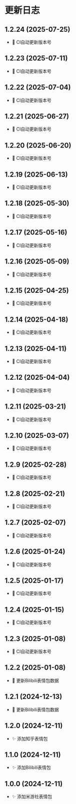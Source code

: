 # 更新日志

## 1.2.24 (2025-07-25)

- 🍱 CI自动更新版本号

## 1.2.23 (2025-07-11)

- 🍱 CI自动更新版本号

## 1.2.22 (2025-07-04)

- 🍱 CI自动更新版本号

## 1.2.21 (2025-06-27)

- 🍱 CI自动更新版本号

## 1.2.20 (2025-06-20)

- 🍱 CI自动更新版本号

## 1.2.19 (2025-06-13)

- 🍱 CI自动更新版本号

## 1.2.18 (2025-05-30)

- 🍱 CI自动更新版本号

## 1.2.17 (2025-05-16)

- 🍱 CI自动更新版本号

## 1.2.16 (2025-05-09)

- 🍱 CI自动更新版本号

## 1.2.15 (2025-04-25)

- 🍱 CI自动更新版本号

## 1.2.14 (2025-04-18)

- 🍱 CI自动更新版本号

## 1.2.13 (2025-04-11)

- 🍱 CI自动更新版本号

## 1.2.12 (2025-04-04)

- 🍱 CI自动更新版本号

## 1.2.11 (2025-03-21)

- 🍱 CI自动更新版本号

## 1.2.10 (2025-03-07)

- 🍱 CI自动更新版本号

## 1.2.9 (2025-02-28)

- 🍱 CI自动更新版本号

## 1.2.8 (2025-02-21)

- 🍱 CI自动更新版本号

## 1.2.7 (2025-02-07)

- 🍱 CI自动更新版本号

## 1.2.6 (2025-01-24)

- 🍱 CI自动更新版本号

## 1.2.5 (2025-01-17)

- 🍱 CI自动更新版本号

## 1.2.4 (2025-01-15)

- 🍱 CI自动更新版本号

## 1.2.3 (2025-01-08)

- 🍱 CI自动更新版本号

## 1.2.2 (2025-01-08)

- 🍱 更新Bilibili表情包数据

## 1.2.1 (2024-12-13)

- 🍱 更新Bilibili表情包数据

## 1.2.0 (2024-12-11)

- ✨ 添加知乎表情包

## 1.1.0 (2024-12-11)

- ✨ 添加Bilibili表情包

## 1.0.0 (2024-12-11)

- ✨ 添加米游社表情包
